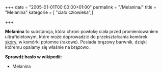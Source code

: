 +++
date = "2005-01-01T00:00:00+01:00"
permalink = "/Melanina/"
title = "Melanina"
kategorie = [ "ciało człowieka",]

+++

**Melanina** to substancja, która chroni powłokę ciała przed promieniowaniem ultrafioletowym, które może doprowadzić do przekształcania komórek [skóry](/atopedia/Skóra "wikilink"), w komórki potomne (rakowe). Posiada brązowy barwnik, dzięki któremu opalamy się właśnie na brązowo.

**Sprawdź hasło w wikipedii:**

-   Melanina
